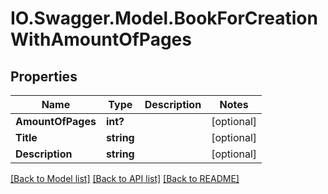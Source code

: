 # IO.Swagger.Model.BookForCreationWithAmountOfPages
## Properties

Name | Type | Description | Notes
------------ | ------------- | ------------- | -------------
**AmountOfPages** | **int?** |  | [optional] 
**Title** | **string** |  | [optional] 
**Description** | **string** |  | [optional] 

[[Back to Model list]](../README.md#documentation-for-models) [[Back to API list]](../README.md#documentation-for-api-endpoints) [[Back to README]](../README.md)

